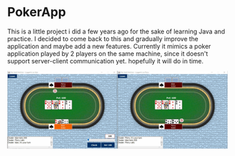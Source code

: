 # PokerApp
This is a little project i did a few years ago for the sake of learning Java and practice.
I decided to come back to this and gradually improve the application and maybe add a new features.
Currently it mimics a poker application played by 2 players on the same machine, since it doesn't support server-client communication yet. hopefully it will do in time.

![Short demo](app_demo/demo.gif)

